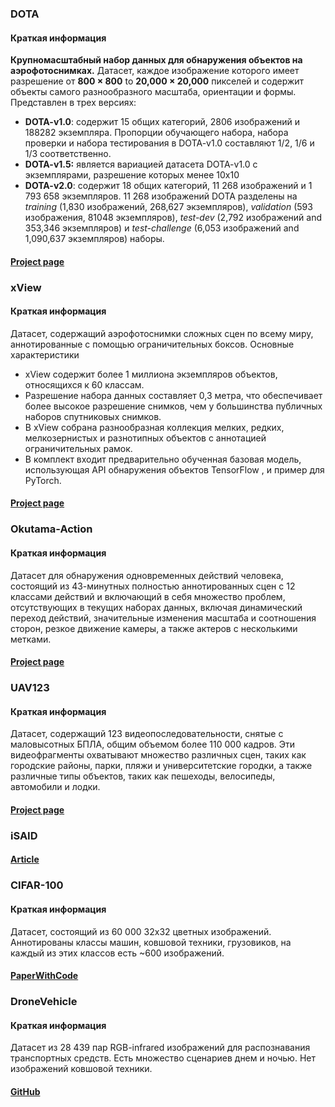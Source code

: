 ### DOTA

#### Краткая информация
**Крупномасштабный набор данных для обнаружения объектов на аэрофотоснимках.** Датасет, каждое изображение которого имеет разрешение от **800 × 800** to **20,000 × 20,000** пикселей и содержит объекты самого разнообразного масштаба, ориентации и формы. Представлен в трех версиях:
- **DOTA-v1.0**: cодержит 15 общих категорий, 2806 изображений и 188282 экземпляра. Пропорции обучающего набора, набора проверки и набора тестирования в DOTA-v1.0 составляют 1/2, 1/6 и 1/3 соответственно.
- **DOTA-v1.5:** является вариацией датасета DOTA-v1.0 с экземплярами, разрешение которых менее 10x10
- **DOTA-v2.0**: содержит 18 общих категорий, 11 268 изображений и 1 793 658 экземпляров. 11 268 изображений DOTA разделены на *training* (1,830 изображений, 268,627 экземпляров), *validation* (593 изображения,  81048 экземпляров), *test-dev* (2,792 изображений and 353,346 экземпляров) и *test-challenge* (6,053 изображений and 1,090,637 экземпляров) наборы.
#### [Project page](https://captain-whu.github.io/DOTA/index.html)




### xView 
#### Краткая информация
Датасет, содержащий аэрофотоснимки сложных сцен по всему миру, аннотированные с помощью ограничительных боксов.
Основные характеристики
- xView содержит более 1 миллиона экземпляров объектов, относящихся к 60 классам.
- Разрешение набора данных составляет 0,3 метра, что обеспечивает более высокое разрешение снимков, чем у большинства публичных наборов спутниковых снимков.
- В xView собрана разнообразная коллекция мелких, редких, мелкозернистых и разнотипных объектов с аннотацией ограничительных рамок.
- В комплект входит предварительно обученная базовая модель, использующая API обнаружения объектов TensorFlow , и пример для PyTorch.
#### [Project page](http://xviewdataset.org/)


### Okutama-Action
#### Краткая информация
Датасет для обнаружения одновременных действий человека, состоящий из 43-минутных полностью аннотированных сцен с 12 классами действий и включающий в себя множество проблем, отсутствующих в текущих наборах данных, включая динамический переход действий, значительные изменения масштаба и соотношения сторон, резкое движение камеры, а также актеров с несколькими метками.
#### [Project page](https://github.com/miquelmarti/Okutama-Action)






### UAV123
#### Краткая информация
Датасет, содержащий 123 видеопоследовательности, снятые с маловысотных БПЛА, общим объемом более 110 000 кадров. Эти видеофрагменты охватывают множество различных сцен, таких как городские районы, парки, пляжи и университетские городки, а также различные типы объектов, таких как пешеходы, велосипеды, автомобили и лодки.
#### [Project page](https://cemse.kaust.edu.sa/ivul/uav123)


### iSAID
#### [Article](https://arxiv.org/abs/1905.12886v2)



### CIFAR-100
#### Краткая информация
Датасет, состоящий из 60 000 32x32 цветных изображений. Аннотированы классы машин, ковшовой техники, грузовиков, на каждый из этих классов есть ~600 изображений.
#### [PaperWithCode](https://paperswithcode.com/dataset/cifar-100)


### DroneVehicle
#### Краткая информация
Датасет из 28 439 пар RGB-infrared изображений для распознавания транспортных средств. Есть множество сценариев днем и ночью. Нет изображений ковшовой техники.
#### [GitHub](https://github.com/VisDrone/DroneVehicle)
